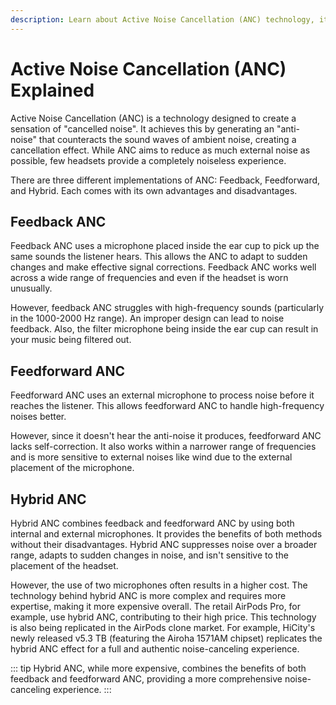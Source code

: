 ```yaml
---
description: Learn about Active Noise Cancellation (ANC) technology, its different implementations (Feedback, Feedforward, and Hybrid), and how it's used in AirPods and their replicas.
---
```


# Active Noise Cancellation (ANC) Explained

Active Noise Cancellation (ANC) is a technology designed to create a sensation of "cancelled noise". It achieves this by generating an "anti-noise" that counteracts the sound waves of ambient noise, creating a cancellation effect. While ANC aims to reduce as much external noise as possible, few headsets provide a completely noiseless experience.

There are three different implementations of ANC: Feedback, Feedforward, and Hybrid. Each comes with its own advantages and disadvantages.

## Feedback ANC

Feedback ANC uses a microphone placed inside the ear cup to pick up the same sounds the listener hears. This allows the ANC to adapt to sudden changes and make effective signal corrections. Feedback ANC works well across a wide range of frequencies and even if the headset is worn unusually.

However, feedback ANC struggles with high-frequency sounds (particularly in the 1000-2000 Hz range). An improper design can lead to noise feedback. Also, the filter microphone being inside the ear cup can result in your music being filtered out.

## Feedforward ANC

Feedforward ANC uses an external microphone to process noise before it reaches the listener. This allows feedforward ANC to handle high-frequency noises better.

However, since it doesn't hear the anti-noise it produces, feedforward ANC lacks self-correction. It also works within a narrower range of frequencies and is more sensitive to external noises like wind due to the external placement of the microphone.

## Hybrid ANC

Hybrid ANC combines feedback and feedforward ANC by using both internal and external microphones. It provides the benefits of both methods without their disadvantages. Hybrid ANC suppresses noise over a broader range, adapts to sudden changes in noise, and isn't sensitive to the placement of the headset.

However, the use of two microphones often results in a higher cost. The technology behind hybrid ANC is more complex and requires more expertise, making it more expensive overall. The retail AirPods Pro, for example, use hybrid ANC, contributing to their high price. This technology is also being replicated in the AirPods clone market. For example, HiCity's newly released v5.3 TB (featuring the Airoha 1571AM chipset) replicates the hybrid ANC effect for a full and authentic noise-canceling experience.

::: tip
Hybrid ANC, while more expensive, combines the benefits of both feedback and feedforward ANC, providing a more comprehensive noise-canceling experience.
:::
